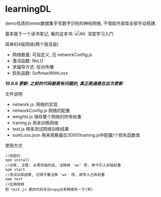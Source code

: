 # learningDL

demo性质的mnist数据集手写数字识别的神经网络, 不借助外部库全部手动搭建.

基本属于一个读书笔记, 看的这本书: ![Alt: 深度学习入门](https://img3.doubanio.com/view/subject/l/public/s29815955.jpg)

简单的4层网络(两个隐含层)

- 网络数量: 可自定义, 见 networkConfig.js
- 激活函数: ReLU
- 求偏导方式: 反向传播
- 损失函数: SoftmaxWithLoss

***19.6.6 更新: 之前的代码都是有问题的, 真正跑通是在这次更新***

文件说明

- network.js: 网络的实现
- networkConfig.js 网络的配置
- weights.js 保存整个网络的所有权重
- traning.js 用来训练网络
- test.js 用来测试网络训练结果
- sumLoss.json 用来观察最后3000(training.js中配置)个损失函数值

使用方式

    //初始化
    npm install
    //训练, 注意: 从零开始的话, 注释掉 'ws' 项, 即不引入初始权重
    npm start
    //测试训练结果, 记得不要注释 'ws' 项, 即导入已有权重
    npm test
    //应用网络
    把 test.js 里的代码手动copy出来稍微改一下(笑)
